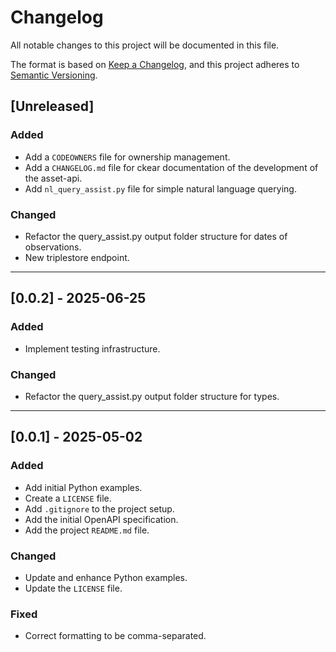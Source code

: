 # Changelog

All notable changes to this project will be documented in this file.

The format is based on [Keep a Changelog](https://keepachangelog.com/en/1.0.0/),
and this project adheres to [Semantic Versioning](https://semver.org/spec/v2.0.0.html).

## [Unreleased]

### Added
- Add a `CODEOWNERS` file for ownership management.
- Add a `CHANGELOG.md` file for ckear documentation of the development of the asset-api.
- Add `nl_query_assist.py` file for simple natural language querying.

### Changed
- Refactor the query_assist.py output folder structure for dates of observations.
- New triplestore endpoint.

---

## [0.0.2] - 2025-06-25

### Added
- Implement testing infrastructure.

### Changed
- Refactor the query_assist.py output folder structure for types.

---

## [0.0.1] - 2025-05-02

### Added
- Add initial Python examples.
- Create a `LICENSE` file.
- Add `.gitignore` to the project setup.
- Add the initial OpenAPI specification.
- Add the project `README.md` file.

### Changed
- Update and enhance Python examples.
- Update the `LICENSE` file.

### Fixed
- Correct formatting to be comma-separated.
